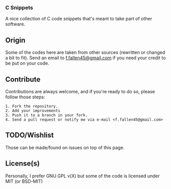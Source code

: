 ### C Snippets

A nice collection of C code snippets that's meant to take part of other software.

## Origin

Some of the codes here are taken from other sources (rewritten or changed a bit to fit).
Send an email to <f.fallen45@gmail.com>  if you need your credit to be put on your code.

## Contribute

Contributions are always welcome, and if you're ready to do so, please follow those steps:

    1. Fork the repository.
    2. Add your improvements
    3. Push it to a branch in your fork.
    4. Send a pull request or notify me via e-mail <f.fallen45@gmail.com>

## TODO/Wishlist

Those can be made/found on issues on top of this page.

## License(s)

Personally, I prefer GNU GPL v(X) but some of the code is licensed under MIT (or BSD-MIT)

